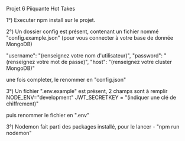Projet 6 Piiquante Hot Takes

1°) Executer npm install sur le projet.

2°) Un dossier config est présent, contenant un fichier nommé "config.example.json"
(pour vous connecter à votre base de donnée MongoDB)

"username": "(renseignez votre nom d'utilisateur)",
"password": "(renseignez votre mot de passe)",
"host": "(renseignez votre cluster MongoDB)"



une fois completer, le renommer en "config.json"

3°) Un fichier ".env.example" est présent, 2 champs sont à remplir 
NODE_ENV="development" 
JWT_SECRETKEY = "(indiquer une clé de chiffrement)"

puis renommer le fichier en ".env"


3°) Nodemon fait parti des packages installé, pour le lancer - "npm run nodemon" 


